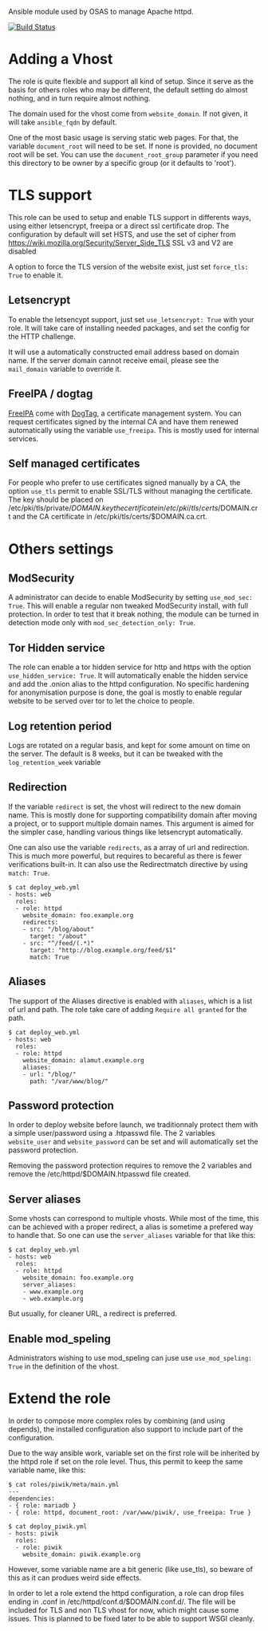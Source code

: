 Ansible module used by OSAS to manage Apache httpd.

[![Build Status](https://travis-ci.org/OSAS/ansible-role-httpd.svg?branch=master)](https://travis-ci.org/OSAS/ansible-role-httpd)

# Adding a Vhost

The role is quite flexible and support all kind of setup. Since it serve as the basis for others roles
who may be different, the default setting do almost nothing, and in turn require almost nothing.

The domain used for the vhost come from `website_domain`. If not given, it will take `ansible_fqdn` by default.

One of the most basic usage is serving static web pages. For that, the variable `document_root` will need to
be set. If none is provided, no document root will be set. You can use the `document_root_group` parameter
if you need this directory to be owner by a specific group (or it defaults to 'root').

# TLS support

This role can be used to setup and enable TLS support in differents ways, using
either letsencrypt, freeipa or a direct ssl certificate drop. The configuration
by default will set HSTS, and use the set of cipher from https://wiki.mozilla.org/Security/Server_Side_TLS
SSL v3 and V2 are disabled

A option to force the TLS version of the website exist, just set `force_tls: True` to enable it.

## Letsencrypt

To enable the letsencypt support, just set `use_letsencrypt: True` with your role.
It will take care of installing needed packages, and set the config for the HTTP challenge.

It will use a automatically constructed email address based on domain name. If the server domain
cannot receive email, please see the `mail_domain` variable to override it.

## FreeIPA / dogtag

[FreeIPA](http://freeipa.org) come with [DogTag](http://pki.fedoraproject.org/wiki/PKI_Main_Page),
a certificate management system. You can request certificates signed by the internal CA and have them
renewed automatically using the variable `use_freeipa`. This is mostly used for internal services.

## Self managed certificates

For people who prefer to use certificates signed manually by a CA, the option `use_tls` permit to
enable SSL/TLS without managing the certificate. The key should be placed on /etc/pki/tls/private/$DOMAIN.key
the certificate in /etc/pki/tls/certs/$DOMAIN.crt and the CA certificate in /etc/pki/tls/certs/$DOMAIN.ca.crt.

# Others settings
## ModSecurity

A administrator can decide to enable ModSecurity by setting `use_mod_sec: True`. This will enable a regular
non tweaked ModSecurity install, with full protection. In order to test that it break nothing, the module can be
turned in detection mode only with `mod_sec_detection_only: True`.

## Tor Hidden service

The role can enable a tor hidden service for http and https with the option `use_hidden_service: True`. It will
automatically enable the hidden service and add the .onion alias to the httpd configuration. No specific
hardening for anonymisation purpose is done, the goal is mostly to enable regular website to be served over
tor to let the choice to people.

## Log retention period

Logs are rotated on a regular basis, and kept for some amount on time on the server. The default is 8 weeks, but it
can be tweaked with the `log_retention_week` variable

## Redirection

If the variable `redirect` is set, the vhost will redirect to the new domain name. This is mostly done for
supporting compatibility domain after moving a project, or to support multiple domain names. This argument
is aimed for the simpler case, handling various things like letsencrypt automatically.

One can also use the variable `redirects`, as a array of url and redirection. This is
much more powerful, but requires to becareful as there is fewer verifications built-in.
It can also use the Redirectmatch directive by using `match: True`.

```
$ cat deploy_web.yml
- hosts: web
  roles:
  - role: httpd
    website_domain: foo.example.org
    redirects:
    - src: "/blog/about"
      target: "/about"
    - src: "^/feed/(.*)"
      target: "http://blog.example.org/feed/$1"
      match: True
```

## Aliases

The support of the Aliases directive is enabled with `aliases`, which is a list of url and path. The
role take care of adding `Require all granted` for the path.

```
$ cat deploy_web.yml
- hosts: web
  roles:
  - role: httpd
    website_domain: alamut.example.org
    aliases:
    - url: "/blog/"
      path: "/var/www/blog/"
```


## Password protection

In order to deploy website before launch, we traditionnaly protect them with a simple user/password
using a .htpasswd file. The 2 variables `website_user` and `website_password` can be set and will automatically
set the password protection.

Removing the password protection requires to remove the 2 variables and remove the /etc/httpd/$DOMAIN.htpasswd
file created.

## Server aliases

Some vhosts can correspond to multiple vhosts. While most of the time, this can be achieved with a proper redirect,
a alias is sometime a prefered way to handle that. So one can use the `server_aliases` variable for that like this:

```
$ cat deploy_web.yml
- hosts: web
  roles:
  - role: httpd
    website_domain: foo.example.org
    server_aliases:
    - www.example.org
    - web.example.org
```

But usually, for cleaner URL, a redirect is preferred.

## Enable mod_speling

Administrators wishing to use mod_speling can juse use `use_mod_speling: True` in the definition
of the vhost.

# Extend the role

In order to compose more complex roles by combining (and using depends), the installed configuration also
support to include part of the configuration.

Due to the way ansible work, variable set on the first role will be inherited by the httpd role if set on the role
level. Thus, this permit to keep the same variable name, like this:

```
$ cat roles/piwik/meta/main.yml
---
dependencies:
- { role: mariadb }
- { role: httpd, document_root: /var/www/piwik/, use_freeipa: True }

$ cat deploy_piwik.yml
- hosts: piwik
  roles:
  - role: piwik
    website_domain: piwik.example.org
```

However, some variable name are a bit generic (like use_tls), so beware of this as it can produes weird side effects.

In order to let a role extend the httpd configuration, a role can drop files ending in .conf in /etc/httpd/conf.d/$DOMAIN.conf.d/.
The file will be included for TLS and non TLS vhost for now, which might cause some issues. This is planned to be fixed later
to be able to support WSGI cleanly.
